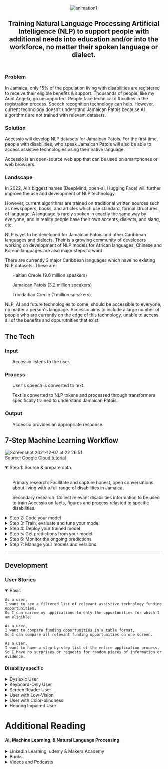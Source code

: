 <p align="center">
<img src="https://media.giphy.com/media/IIWi4Qwtl5mM9JbMF4/giphy.gif" alt="animation1" />
</p>

<h2 align="center">Training Natural Language Processing Artificial Intelligence (NLP) to support people with additional needs into education and/or into the workforce, no matter their spoken language or dialect.<br>
<br></h2>

<h3>Problem</h3>
In Jamaica, only 15% of the population living with disabilities are registered to receive their eligible benefits & support. Thousands of people, like my Aunt Angela, go unsupported. People face technical difficulties in the registration process. Speech recognition technology can help. However, current technology doesn’t understand Jamaican Patois because AI algorithms are not trained with relevant datasets.
 
<h3>Solution</h3>

Accessio will develop NLP datasets for Jamaican Patois. For the first time, people with disabilities, who speak Jamaican Patois will also be able to access assistive technologies using their native language.

Accessio is an open-source web app that can be used on smartphones or web browsers.
 
<h3>Landscape</h3>

In 2022, AI’s biggest names (DeepMind, open-ai, Hugging Face) will further improve the use and development of NLP technology.

However, current algorithms are trained on traditional written sources such as newspapers, books, and articles which use standard, formal structures of language. A language is rarely spoken in exactly the same way by everyone, and in reality people have their own accents, dialects, and slang, etc.

NLP is yet to be developed for Jamaican Patois and other Caribbean languages and dialects. Their is a growing community of developers working on development of NLP models for African languages, Chinese and Korean languages are also major steps forward.

There are currently 3 major Caribbean languages which have no existing NLP datasets. These are:
<ul>Haitian Creole (9.6 million speakers)</ul>
<ul>Jamaican Patois (3.2 million speakers)</ul>
<ul>Trinidadian Creole (1 million speakers)</ul>

NLP, AI and future technologies to come, should be accessible to everyone, no matter a person's language. Accessio aims to include a large number of people who are currently on the edge of this technology, unable to access all of the benefits and oppurutnities that exist.

<h2>The Tech</h2>

<h3>Input</h3>
<ul>Accessio listens to the user.</ul>

<h3>Process</h3>
<ul>User's speech is converted to text.</ul>
<ul>Text is converted to NLP tokens and processed through transformers specifically trained to understand Jamaican Patois.</ul>

<h3>Output</h3>
<ul>Accessio provides an appropriate response.</ul>

<h2>7-Step Machine Learning Workflow</h2>

![Screenshot 2021-12-07 at 22 26 51](https://user-images.githubusercontent.com/61777002/145180303-22a92b9c-6d0d-4aee-a778-f0fcb40e6394.png)
<br>Source: [Google Cloud tutorial](https://cloud.google.com/ai-platform/docs/ml-solutions-overview?utm_source=youtube&utm_medium=unpaidsoc&utm_campaign=CDR_guo_aiml_nkw8ndu7mjw_010521&utm_content=description 
)

<details open>
<summary>Step 1: Source & prepare data</summary>
 <br>
<ul>Primary research: Facilitate and capture honest, open conversations about living with a full range of disabilities in Jamaica.</ul>
<ul>Secondary research: Collect relevant disabilities information to be used to train Accessio on facts, figures and process relasted to specific disabilities.</ul>
</details>

<details>
<summary>Step 2: Code your model</summary>
</details>

<details>
<summary>Step 3: Train, evaluate and tune your model</summary>
</details>

<details>
<summary>Step 4: Deploy your trained model</summary>
</details>

<details>
<summary>Step 5: Get predictions from your model</summary>
</details>

<details>
<summary>Step 6: Monitor the ongoing predictions</summary>
</details>

<details>
<summary>Step 7: Manage your models and versions</summary>
</details>

---
<h2>Development</h2>
<h3>User Stories </h3>
<details open>
<summary>Basic</summary>

```
As a user,
I want to see a filtered list of relevant assistive technology funding opportunities, 
So I can narrow my applications to only the opportunities for which I am eligible.
```
```
As a user,
I want to compare funding opportunities in a table format,
So I can compare all relevant funding opportunities on one screen.
```
```
As a user,
I want to have a step-by-step list of the entire application process,
So I have no surprises or requests for random pieces of information or evidence.
```
</details>
<h4>Disability specific</h4>
<details>
<summary>Dyslexic User</summary> 
 
```
As a dyslexic user,
I want to have a step-by-step customer journey map of the entire application process,
So I canvisualise the whole process in one image.
```
</details>
<details>
<summary>Keyboard-Only User</summary>

```
As keyboard-only user,
I want to be able to reach the main navigation links with a keyboard,
so that I can determine the different areas of the site.
```
```
As keyboard-only user,
I want the ability to reach all links (text or image), form controls and page functions,
so that I can perform an action or navigate to the place I choose.
```
```
As a keyboard-only user,
I want the ability to use the enter key to open the selected link,
so that every link on a page is accessible using a keyboard as it would be with a left mouse click.
```
```
As keyboard-only user,
I want to know where I am on the screen at all times,
so that I know what I can do and how to do it.
```
</details>
<details>
<summary>Screen Reader User</summary>

```
As a screen reader user,
I want to hear the text equivalent for each image conveying information,
so that I don’t miss any information on the page.
```
```
As a screen reader user,
I want to hear the text equivalent for each image button,
so that I will know what function it performs.
```
```
As a screen reader user,
I want to understand know what each form label is for each form field,
so that I can effectively enter the correct information in the form.
```
```
As a screen reader user,
I want to know what the column and row headers for each table cell,
so that I can understand the meaning of the data.
```
</details>
<details>
<summary>User with Low-Vision</summary>

```
As a user who has trouble reading due to low vision,
I want to be able to make the text larger on the screen,
so that I can read it.
```
</details>
<details>
<summary>User with Color-blindness</summary>

```
As a user who is color blind,
I want to have access to information conveyed in color,
so that I do not miss anything and I understand the content.
```
```
As a user who is color blind,
I want to links to be distinguishable on the page,
so that I can find the links and navigate the site.
```
```
As a user who is color blind,
I want to know what fields are required,
so that I can fill out the form.
```
</details>
<details>
<summary>Hearing Impaired User</summary>

```
As a user who is hearing-impaired,
I want a transcript of the spoken audio,
so that I can have access to all information provided in audio clips.
```
```
As a user who is hearing-impaired,
I want to turn on video captions,
so that I can understand what is being said in videos.
```
</details>

<h1>Additional Reading</h1>
<h4>AI, Machine Learning, & Natural Language Processing</h4>
<details>
<summary>LinkedIn Learning, udemy & Makers Academy</summary>
<ul>
  <li><a href="https://www.linkedin.com/learning/nlp-with-python-for-machine-learning-essential-training/what-you-should-know?autoAdvance=true&autoSkip=true&autoplay=true&resume=false">NLP with Python for Machine Learning Essential Training</a></li>
<li><a href="https://www.linkedin.com/learning/unit-testing-and-test-driven-development-in-python/welcome?autoAdvance=true&autoSkip=false&autoplay=true&resume=true">Unit Testing & Test Driven Development in Python</a></li>
<li><a href="https://www.linkedin.com/learning/azure-machine-learning-development-1-basic-concepts/what-you-should-know?autoAdvance=true&autoSkip=true&autoplay=true&resume=false">Azure Machine Learning Development: 1 Basic Concepts</a></li>
<li><a href="https://www.linkedin.com/learning/advanced-nlp-with-python-for-machine-learning/leveraging-the-power-of-messy-text-data?autoAdvance=true&autoSkip=false&autoplay=true&resume=true">Advanced NLP with Python for Machine Learning</a></li>
<li><a href="https://www.linkedin.com/learning/design-thinking-data-intelligence/welcome?autoAdvance=true&autoSkip=false&autoplay=true&resume=true">Design Thinking: Data Intelligence</a></li>
<li><a href="https://www.linkedin.com/learning/deep-learning-foundations-natural-language-processing-with-tensorflow/leveraging-deep-learning-for-natural-language-processing?autoAdvance=true&autoSkip=false&autoplay=true&resume=true">Deep Learning Foundations: Natural Language Processing with TensorFlow</a></li>
<li><a href="https://www.udemy.com/course/django-python-advanced/">Build a Backend REST API with Python & Django - Advanced</a></li>
<li><a href="https://makersstudents.slack.com/archives/CJ94H1P6U">Makers Algorithm course - #Algorithm channel on Slack</a></li>
</ul>
</details>
<details>
<summary>Books</summary>
<ul>
<li><a href="https://www.manning.com/books/grokking-algorithms">'Algorithms', by Grokking</a></li>
<li><a href="https://automatetheboringstuff.com/">'Automate the boring stuff with Python', by Sweigart</a></li>
</ul>
</details>
<details>
<summary>Videos and Podcasts</summary>
<ul>
<li><a href="https://www.avclub.com/black-mirror-be-right-back-1798178877">Netflix - Black Mirror: “Be Right Back”</a></li>
<li><a href="https://law.unimelb.edu.au/news/caide/black-mirrors-hated-in-the-nation-facial-recognition-is-a-weapon">Netflix - Black Mirror: “Hated in the Nation”</a></li>
<li><a href="https://www.bbc.co.uk/sounds/play/m001216j">BBC iPlayer, The Reith Lectures, Stuart Russell - Living With Artificial Intelligence</a></li>
<li><a href="https://deepmind.com/blog/article/welcome-to-the-deepmind-podcast">DeepMind</a></li>
</ul>
</details>
